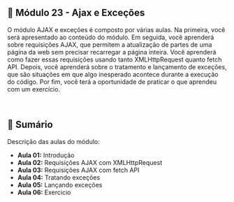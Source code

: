 ## 📌 Módulo 23 - Ajax e Exceções
O módulo AJAX e exceções é composto por várias aulas. Na primeira, você será apresentado ao conteúdo do módulo. Em seguida, você aprenderá sobre requisições AJAX, que permitem a atualização de partes de uma página da web sem precisar recarregar a página inteira. Você aprenderá como fazer essas requisições usando tanto XMLHttpRequest quanto fetch API. Depois, você aprenderá sobre o tratamento e lançamento de exceções, que são situações em que algo inesperado acontece durante a execução do código. Por fim, você terá a oportunidade de praticar o que aprendeu com um exercício.

<br>

## 📎 Sumário
Descrição das aulas do módulo:
- **Aula 01:** Introdução
- **Aula 02:** Requisições AJAX com XMLHttpRequest 
- **Aula 03:** Requisições AJAX com fetch API
- **Aula 04:** Tratando exceções
- **Aula 05:** Lançando exceções
- **Aula 06:** Exercicio